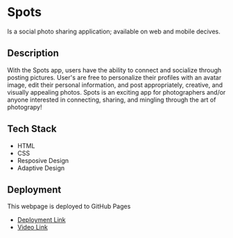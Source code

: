 # Spots

Is a social photo sharing application; available on web and mobile decives.

## Description

With the Spots app, users have the ability to connect and socialize through posting pictures. User's are free to personalize their profiles with an avatar image, edit their personal information, and post appropriately, creative, and visually appealing photos. Spots is an exciting app for photographers and/or anyone interested in connecting, sharing, and mingling through the art of photograpy!  

## Tech Stack

- HTML
- CSS
- Resposive Design
- Adaptive Design

## Deployment

This webpage is deployed to GitHub Pages

- [Deployment Link](https://doridee21.github.io/se_project_spots/)
- [Video Link](https://drive.google.com/file/d/1S6dcaasziV9fWZqPy4DpsZOpl789xJFl/view?usp=sharing)
